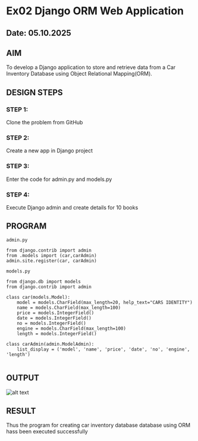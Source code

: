 # Ex02 Django ORM Web Application
## Date: 05.10.2025

## AIM
To develop a Django application to store and retrieve data from a Car Inventory Database using Object Relational Mapping(ORM).





## DESIGN STEPS

### STEP 1:
Clone the problem from GitHub

### STEP 2:
Create a new app in Django project

### STEP 3:
Enter the code for admin.py and models.py

### STEP 4:
Execute Django admin and create details for 10 books

## PROGRAM
```
admin.py

from django.contrib import admin
from .models import (car,carAdmin)
admin.site.register(car, carAdmin)

models.py

from django.db import models
from django.contrib import admin

class car(models.Model):
    model = models.CharField(max_length=20, help_text="CARS IDENTITY")
    name = models.CharField(max_length=100)
    price = models.IntegerField()
    date = models.IntegerField()
    no = models.IntegerField()
    engine = models.CharField(max_length=100)
    length = models.IntegerField()

class carAdmin(admin.ModelAdmin):
    list_display = ('model', 'name', 'price', 'date', 'no', 'engine', 'length')


```
## OUTPUT

![alt text](<Screenshot 2025-10-05 100621.png>)


## RESULT
Thus the program for creating car inventory database database using ORM hass been executed successfully
